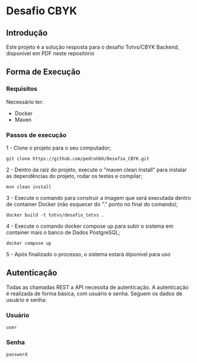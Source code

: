 # Desafio CBYK

## Introdução
Este projeto é a solução resposta para o desafio Totvs/CBYK Backend, disponível em PDF neste repositório

## Forma de Execução
### Requisitos
Necessário ter:
- Docker
- Maven


### Passos de execução
1 - Clone o projeto para o seu computador;
```
git clone https://github.com/pedrohbh/Desafio_CBYK.git
```

2 - Dentro da raíz do projeto, execute o "maven clean install" para instalar as dependências do projeto, rodar os testes e compilar;
```
mvn clean install
```

3 - Execute o comando para construir a imagem que será executada dentro de container Docker (não esquecer do "." ponto no final do comando);
```
docker build -t totvs/desafio_totvs .
```

4 - Execute o comando docker compose up para subir o sistema em container mais o banco de Dados PostgreSQL;
```
docker compose up
```

5 - Após finalizado o processo, o sistema estará diponível para uso

## Autenticação
Todas as chamadas REST a API necessita de autenticação. A autenticação é realizada de forma básica, com usuário e senha. Seguem os dados de usuário e senha:

### Usuário
```
user
```
### Senha
```
password
```
